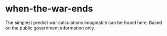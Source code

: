 # when-the-war-ends
The simplest predict war calculations imaginable can be found here. Based on the public government information only.
